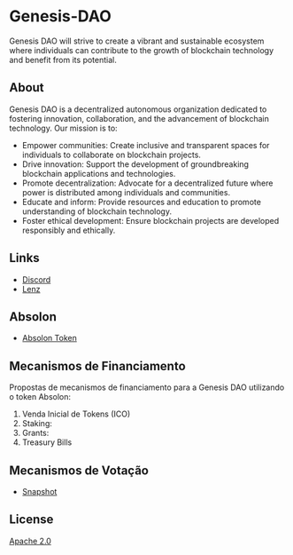 # Genesis-DAO
Genesis DAO will strive to create a vibrant and sustainable ecosystem where individuals can contribute to the growth of blockchain technology and benefit from its potential.

## About
Genesis DAO is a decentralized autonomous organization dedicated to fostering innovation, collaboration, and the advancement of blockchain technology. Our mission is to:

-  Empower communities: Create inclusive and transparent spaces for individuals to collaborate on blockchain projects.
-  Drive innovation: Support the development of groundbreaking blockchain applications and technologies.
-  Promote decentralization: Advocate for a decentralized future where power is distributed among individuals and communities.
-  Educate and inform: Provide resources and education to promote understanding of blockchain technology.
-  Foster ethical development: Ensure blockchain projects are developed responsibly and ethically.

## Links
-  [Discord](https://discord.com/)
-  [Lenz](https://www.lens.xyz)

## Absolon
-  [Absolon Token](https://github.com/malledugean/absolon_token)

## Mecanismos de Financiamento

Propostas de mecanismos de financiamento para a Genesis DAO utilizando o token Absolon:

1. Venda Inicial de Tokens (ICO)
2. Staking:
3. Grants:
4. Treasury Bills

## Mecanismos de Votação
-  [Snapshot](https://snapshot.org/)


## License

[Apache 2.0](https://choosealicense.com/licenses/apache-2.0/)

